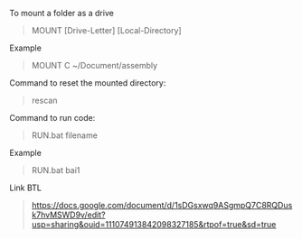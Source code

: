 To mount a folder as a drive
>MOUNT [Drive-Letter] [Local-Directory]

Example
>MOUNT C ~/Document/assembly

Command to reset the mounted directory:
>rescan

Command to run code:
>RUN.bat filename

Example
>RUN.bat bai1

Link BTL
>https://docs.google.com/document/d/1sDGsxwq9ASgmpQ7C8RQDusk7hvMSWD9v/edit?usp=sharing&ouid=111074913842098327185&rtpof=true&sd=true